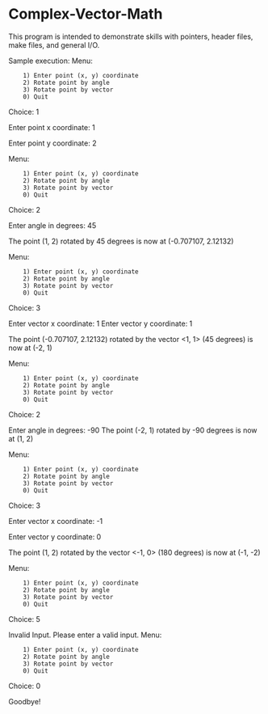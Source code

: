 ﻿# Complex-Vector-Math

 This program is intended to demonstrate skills with pointers, header files, make files, and general I/O.

 Sample execution: 
 Menu:
 
        1) Enter point (x, y) coordinate
        2) Rotate point by angle
        3) Rotate point by vector
        0) Quit
Choice: 1

Enter point x coordinate: 1

Enter point y coordinate: 2

Menu:

        1) Enter point (x, y) coordinate
        2) Rotate point by angle
        3) Rotate point by vector
        0) Quit
Choice: 2

Enter angle in degrees: 45

The point (1, 2) rotated by 45 degrees is now at (-0.707107, 2.12132)

Menu:

        1) Enter point (x, y) coordinate
        2) Rotate point by angle
        3) Rotate point by vector
        0) Quit
Choice: 3

Enter vector x coordinate: 1
Enter vector y coordinate: 1

The point (-0.707107, 2.12132) rotated by the vector <1, 1> (45 degrees) is now at (-2, 1)

Menu:

        1) Enter point (x, y) coordinate
        2) Rotate point by angle
        3) Rotate point by vector
        0) Quit
Choice: 2

Enter angle in degrees: -90
The point (-2, 1) rotated by -90 degrees is now at (1, 2)

Menu:

        1) Enter point (x, y) coordinate
        2) Rotate point by angle
        3) Rotate point by vector
        0) Quit
Choice: 3

Enter vector x coordinate: -1

Enter vector y coordinate: 0

The point (1, 2) rotated by the vector <-1, 0> (180 degrees) is now at (-1, -2)

Menu:

        1) Enter point (x, y) coordinate
        2) Rotate point by angle
        3) Rotate point by vector
        0) Quit
Choice: 5

Invalid Input. Please enter a valid input.
Menu:

        1) Enter point (x, y) coordinate
        2) Rotate point by angle
        3) Rotate point by vector
        0) Quit
Choice: 0

Goodbye!
